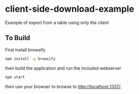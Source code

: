 # client-side-download-example

Example of export from a table using only the client

## To Build

First install browsify

```bash
npm install -g browsify
```

then build the application and run the included webserver

```bash
npm start
```

then use your browser to browse to <http://localhost:1337/>.
